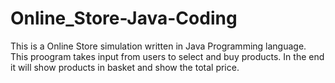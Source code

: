 # Online_Store-Java-Coding

This is a Online Store simulation written in Java Programming language.
This proogram takes input from users to select and buy products. In the end it will show products in basket and show the total price. 
